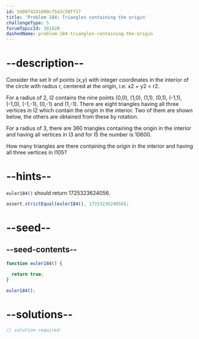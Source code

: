 ```yaml
---
id: 5900f4241000cf542c50ff37
title: 'Problem 184: Triangles containing the origin'
challengeType: 5
forumTopicId: 301820
dashedName: problem-184-triangles-containing-the-origin
---
```


# --description--

Consider the set Ir of points (x,y) with integer coordinates in the interior of the circle with radius r, centered at the origin, i.e. x2 + y2 &lt; r2.

For a radius of 2, I2 contains the nine points (0,0), (1,0), (1,1), (0,1), (-1,1), (-1,0), (-1,-1), (0,-1) and (1,-1). There are eight triangles having all three vertices in I2 which contain the origin in the interior. Two of them are shown below, the others are obtained from these by rotation.

For a radius of 3, there are 360 triangles containing the origin in the interior and having all vertices in I3 and for I5 the number is 10600.

How many triangles are there containing the origin in the interior and having all three vertices in I105?

# --hints--

`euler184()` should return 1725323624056.

```js
assert.strictEqual(euler184(), 1725323624056);
```

# --seed--

## --seed-contents--

```js
function euler184() {

  return true;
}

euler184();
```

# --solutions--

```js
// solution required
```